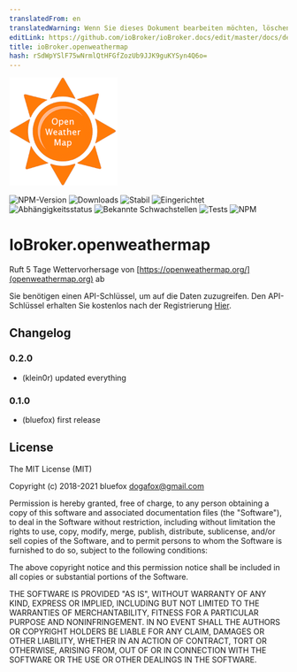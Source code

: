 ```yaml
---
translatedFrom: en
translatedWarning: Wenn Sie dieses Dokument bearbeiten möchten, löschen Sie bitte das Feld "translationsFrom". Andernfalls wird dieses Dokument automatisch erneut übersetzt
editLink: https://github.com/ioBroker/ioBroker.docs/edit/master/docs/de/adapterref/iobroker.openweathermap/README.md
title: ioBroker.openweathermap
hash: rSdWpYSlF75wNrmlQtHFGfZozUb9JJK9guKYSyn4Q6o=
---
```

![Logo](../../../en/adapterref/iobroker.openweathermap/admin/openweathermap.png)

![NPM-Version](http://img.shields.io/npm/v/iobroker.openweathermap.svg)
![Downloads](https://img.shields.io/npm/dm/iobroker.openweathermap.svg)
![Stabil](http://iobroker.live/badges/openweathermap-stable.svg)
![Eingerichtet](http://iobroker.live/badges/openweathermap-installed.svg)
![Abhängigkeitsstatus](https://img.shields.io/david/ioBroker/ioBroker.openweathermap.svg)
![Bekannte Schwachstellen](https://snyk.io/test/github/ioBroker/ioBroker.openweathermap/badge.svg)
![Tests](https://travis-ci.org/ioBroker/ioBroker.openweathermap.svg?branch=master)
![NPM](https://nodei.co/npm/iobroker.openweathermap.png?downloads=true)

# IoBroker.openweathermap
Ruft 5 Tage Wettervorhersage von [https://openweathermap.org/](openweathermap.org) ab

Sie benötigen einen API-Schlüssel, um auf die Daten zuzugreifen. Den API-Schlüssel erhalten Sie kostenlos nach der Registrierung [Hier](https://home.openweathermap.org/api_keys).

## Changelog

### 0.2.0

* (klein0r) updated everything

### 0.1.0

* (bluefox) first release

## License

The MIT License (MIT)

Copyright (c) 2018-2021 bluefox <dogafox@gmail.com>

Permission is hereby granted, free of charge, to any person obtaining a copy
of this software and associated documentation files (the "Software"), to deal
in the Software without restriction, including without limitation the rights
to use, copy, modify, merge, publish, distribute, sublicense, and/or sell
copies of the Software, and to permit persons to whom the Software is
furnished to do so, subject to the following conditions:

The above copyright notice and this permission notice shall be included in all
copies or substantial portions of the Software.

THE SOFTWARE IS PROVIDED "AS IS", WITHOUT WARRANTY OF ANY KIND, EXPRESS OR
IMPLIED, INCLUDING BUT NOT LIMITED TO THE WARRANTIES OF MERCHANTABILITY,
FITNESS FOR A PARTICULAR PURPOSE AND NONINFRINGEMENT. IN NO EVENT SHALL THE
AUTHORS OR COPYRIGHT HOLDERS BE LIABLE FOR ANY CLAIM, DAMAGES OR OTHER
LIABILITY, WHETHER IN AN ACTION OF CONTRACT, TORT OR OTHERWISE, ARISING FROM,
OUT OF OR IN CONNECTION WITH THE SOFTWARE OR THE USE OR OTHER DEALINGS IN THE
SOFTWARE.